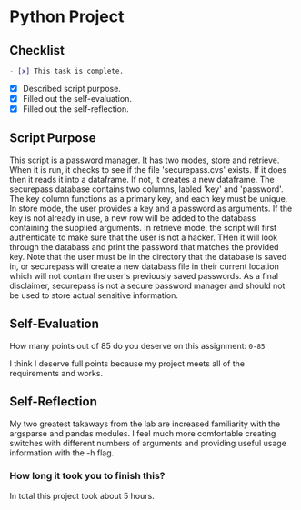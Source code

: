 # Python Project

## Checklist

```md
- [x] This task is complete.
```

- [x] Described script purpose.
- [x] Filled out the self-evaluation.
- [x] Filled out the self-reflection.

## Script Purpose

This script is a password manager. It has two modes, store and retrieve. When it is run, it checks to see if the file 'securepass.cvs' exists. If it does then it reads it into a dataframe. If not, it creates a new dataframe. The securepass database contains two columns, labled 'key' and 'password'. The key column functions as a primary key, and each key must be unique. In store mode, the user provides a key and a password as arguments. If the key is not already in use, a new row will be added to the databass containing the supplied arguments. In retrieve mode, the script will first authenticate to make sure that the user is not a hacker. THen it will look through the databass and print the password that matches the provided key. Note that the user must be in the directory that the database is saved in, or securepass will create a new databass file in their current location which will not contain the user's previously saved passwords. As a final disclaimer, securepass is not a secure password manager and should not be used to store actual sensitive information.

## Self-Evaluation

How many points out of 85 do you deserve on this assignment: `0-85`

I think I deserve full points because my project meets all of the requirements and works.

## Self-Reflection
<!-- What did you learn that you found interesting -->

My two greatest takaways from the lab are increased familiarity with the argsparse and pandas modules. I feel much more comfortable creating switches with different numbers of arguments and providing useful usage information with the -h flag.
### How long it took you to finish this?

In total this project took about 5 hours.
